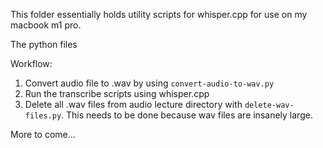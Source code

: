 This folder essentially holds utility scripts for whisper.cpp for use on my macbook m1 pro.

The python files

Workflow:

1. Convert audio file to .wav by using `convert-audio-to-wav.py`
2. Run the transcribe scripts using whisper.cpp
3. Delete all .wav files from audio lecture directory with `delete-wav-files.py`. This needs to be done because wav files are insanely large.

More to come...
